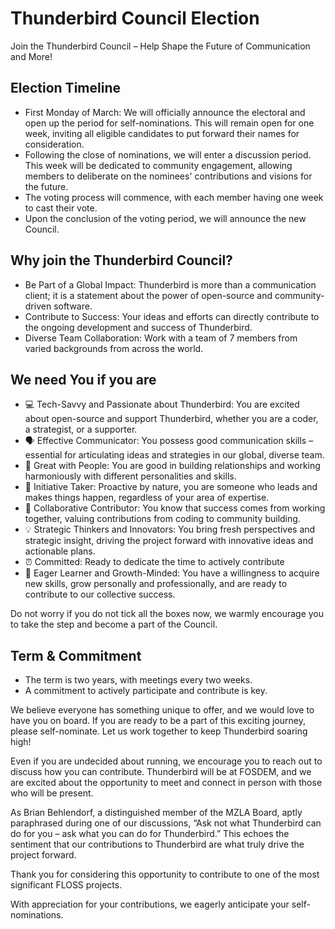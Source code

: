 # Thunderbird Council Election

Join the Thunderbird Council – Help Shape the Future of Communication and More!

## Election Timeline
* First Monday of March: We will officially announce the electoral and open up the period for self-nominations. This will remain open for one week, inviting all eligible candidates to put forward their names for consideration.
* Following the close of nominations, we will enter a discussion period. This week will be dedicated to community engagement, allowing members to deliberate on the nominees' contributions and visions for the future.
* The voting process will commence, with each member having one week to cast their vote. 
* Upon the conclusion of the voting period, we will announce the new Council.  

## Why join the Thunderbird Council?
* Be Part of a Global Impact: Thunderbird is more than a communication client; it is a statement about the power of open-source and community-driven software.
* Contribute to Success: Your ideas and efforts can directly contribute to the ongoing development and success of Thunderbird.
* Diverse Team Collaboration: Work with a team of 7 members from varied backgrounds from across the world.

## We need You if you are
* 💻 Tech-Savvy and Passionate about Thunderbird: You are excited about open-source and support Thunderbird, whether you are a coder, a strategist, or a supporter.
* 🗣 Effective Communicator: You possess good communication skills – essential for articulating ideas and strategies in our global, diverse team.
* 👥 Great with People: You are good in building relationships and working harmoniously with different personalities and skills.
* 🌟 Initiative Taker: Proactive by nature, you are someone who leads and makes things happen, regardless of your area of expertise.
* 🤝 Collaborative Contributor: You know that success comes from working together, valuing contributions from coding to community building.
* 💡 Strategic Thinkers and Innovators: You bring fresh perspectives and strategic insight, driving the project forward with innovative ideas and actionable plans.
* ⏰ Committed: Ready to dedicate the time to actively contribute 
* 🌱 Eager Learner and Growth-Minded: You have a willingness to acquire new skills, grow personally and professionally, and are ready to contribute to our collective success. 

Do not worry if you do not tick all the boxes now, we warmly encourage you to take the step and become a part of the Council.

## Term & Commitment
* The term is two years, with meetings every two weeks.
* A commitment to actively participate and contribute is key.

We believe everyone has something unique to offer, and we would love to have you on board. If you are ready to be a part of this exciting journey, please self-nominate. Let us work together to keep Thunderbird soaring high!

Even if you are undecided about running, we encourage you to reach out to discuss how you can contribute. Thunderbird will be at FOSDEM, and we are excited about the opportunity to meet and connect in person with those who will be present.

As Brian Behlendorf, a distinguished member of the MZLA Board, aptly paraphrased during one of our discussions, “Ask not what Thunderbird can do for you – ask what you can do for Thunderbird.” This echoes the sentiment that our contributions to Thunderbird are what truly drive the project forward.

Thank you for considering this opportunity to contribute to one of the most significant FLOSS projects.

With appreciation for your contributions, we eagerly anticipate your self-nominations.
